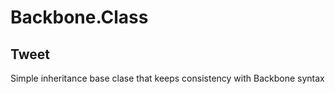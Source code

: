 Backbone.Class
==============

Tweet
-----

Simple inheritance base clase that keeps consistency with Backbone syntax

